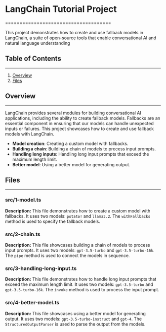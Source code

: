 # LangChain Tutorial Project

=====================================

This project demonstrates how to create and use fallback models in
LangChain, a suite of open-source tools that enable conversational AI and
natural language understanding

## Table of Contents

---

1. [Overview](#overview)
2. [Files](#files)

## Overview

---

LangChain provides several modules for building conversational AI
applications, including the ability to create fallback models. Fallbacks
are an essential component in ensuring that our models can handle
unexpected inputs or failures. This project showcases how to create and
use fallback models with LangChain.

- **Model creation**: Creating a custom model with fallbacks.
- **Building a chain**: Building a chain of models to process input
  prompts.
- **Handling long inputs**: Handling long input prompts that exceed the
  maximum length limit.
- **Better model**: Using a better model for generating output.

## Files

---

### src/1-model.ts

**Description:** This file demonstrates how to create a custom model with
fallbacks. It uses two models: `potato!` and `llama3.2`. The
`withFallbacks` method is used to specify the fallback models.

### src/2-chain.ts

**Description:** This file showcases building a chain of models to process
input prompts. It uses two models: `gpt-3.5-turbo` and
`gpt-3.5-turbo-16k`. The `pipe` method is used to connect the models in
sequence.

### src/3-handling-long-input.ts

**Description:** This file demonstrates how to handle long input prompts
that exceed the maximum length limit. It uses two models: `gpt-3.5-turbo`
and `gpt-3.5-turbo-16k`. The `invoke` method is used to process the input
prompt.

### src/4-better-model.ts

**Description:** This file showcases using a better model for generating
output. It uses two models: `gpt-3.5-turbo-instruct` and `gpt-4`. The
`StructuredOutputParser` is used to parse the output from the models.
